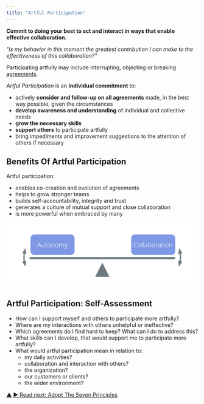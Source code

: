 ```yaml
---
title: "Artful Participation"
---
```



**Commit to doing your best to act and interact in ways that enable effective collaboration.**

_"Is my behavior in this moment the greatest contribution I can make to the effectiveness of this collaboration?"_

Participating artfully may include interrupting, objecting or breaking  <a href="#" class="tooltip" title="Agreement: An agreed upon guideline, process, protocol or policy designed to guide the flow of value.">agreements</a>.

_Artful Participation_ is an **individual commitment** to:

-   actively **consider and follow-up on all agreements** made, in the best way possible, given the circumstances
-   **develop awareness and understanding** of individual and collective needs
-   **grow the necessary skills**
-   **support others** to participate artfully
-   bring impediments and improvement suggestions to the attention of others if necessary

## Benefits Of Artful Participation

Artful participation:

- enables co-creation and evolution of agreements
- helps to grow stronger teams
- builds self-accountability, integrity and trust
- generates a culture of mutual support and close collaboration
- is more powerful when embraced by many

![Balance autonomy and collaboration through artful participation](img/illustrations/balance-autonomy-collaboration-alt.png)

## Artful Participation: Self-Assessment

-   How can I support myself and others to participate more artfully?
-   Where are my interactions with others unhelpful or ineffective?
-   Which agreements do I find hard to keep? What can I do to address this?
-   What skills can I develop, that would support me to participate more artfully?
-   What would artful participation mean in relation to:
    -   my daily activities?
    -   collaboration and interaction with others?
    -   the organization? 
    -   our customers or clients?
    -   the wider environment?


<div class="bottom-nav">
<a href="enablers-of-co-creation.html" title="Up: Enablers of Co-Creation">▲</a> <a href="adopt-the-seven-principles.html" title="Read next: Adopt The Seven Principles">▶ Read next: Adopt The Seven Principles</a>
</div>


<script type="text/javascript">
Mousetrap.bind('g n', function() {
    window.location.href = 'adopt-the-seven-principles.html';
    return false;
});
</script>

